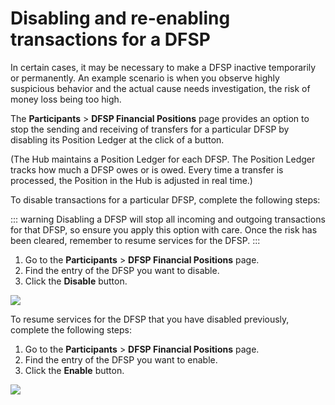 # Disabling and re-enabling transactions for a DFSP

In certain cases, it may be necessary to make a DFSP inactive temporarily or permanently. An example scenario is when you observe highly suspicious behavior and the actual cause needs investigation, the risk of money loss being too high.

The **Participants** > **DFSP Financial Positions** page provides an option to stop the sending and receiving of transfers for a particular DFSP by disabling its Position Ledger at the click of a button.

(The Hub maintains a Position Ledger for each DFSP. The Position Ledger tracks how much a DFSP owes or is owed. Every time a transfer is processed, the Position in the Hub is adjusted in real time.)

To disable transactions for a particular DFSP, complete the following steps:

::: warning
Disabling a DFSP will stop all incoming and outgoing transactions for that DFSP, so ensure you apply this option with care. Once the risk has been cleared, remember to resume services for the DFSP.
:::

1. Go to the **Participants** > **DFSP Financial Positions** page.
1. Find the entry of the DFSP you want to disable.
1. Click the **Disable** button.

<img src="/disable_dfsp_position_ledger.png" />

To resume services for the DFSP that you have disabled previously, complete the following steps:

1. Go to the **Participants** > **DFSP Financial Positions** page.
1. Find the entry of the DFSP you want to enable.
1. Click the **Enable** button.

<img src="/enable_dfsp_position_ledger.png" />

